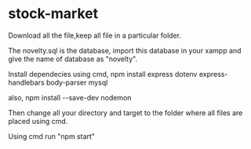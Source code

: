 # stock-market
Download all the file,keep all file in a particular folder.

The novelty.sql is the database, import this database in your xampp and give the name of database as "novelty".

Install dependecies using cmd, npm install express dotenv express-handlebars body-parser mysql

also, npm install --save-dev nodemon

Then change all your directory and target to the folder where all files are placed using cmd.

Using cmd run "npm start"
